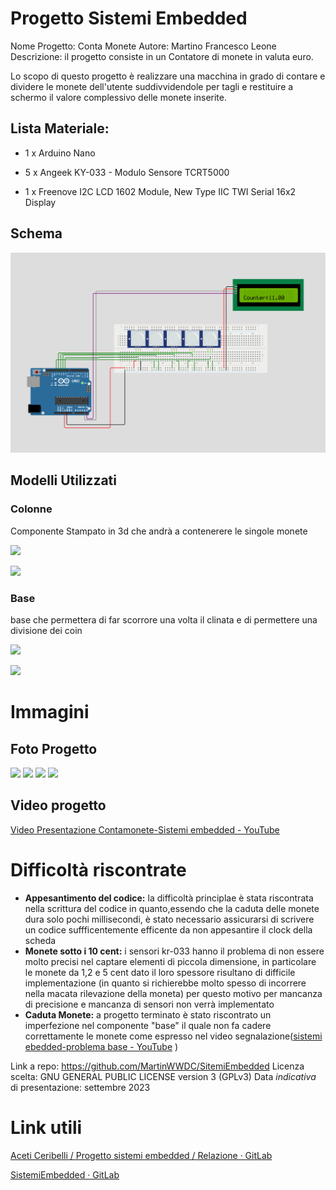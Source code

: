 # Progetto Sistemi Embedded

Nome Progetto: Conta Monete
Autore: Martino Francesco Leone 
Descrizione: il progetto consiste in un Contatore di monete in valuta euro.

Lo scopo di questo progetto è realizzare una macchina in grado di contare e dividere le monete dell'utente suddivvidendole per tagli e restituire a schermo il valore complessivo delle monete inserite.

## Lista Materiale:

* 1 x Arduino Nano

* 5 x Angeek KY-033 - Modulo Sensore TCRT5000

* 1 x Freenove I2C LCD 1602 Module, New Type IIC TWI Serial 16x2 Display

## Schema

<img src="./documentazione/mainCircuito.png" title="" alt="" data-align="center">

## Modelli Utilizzati

### Colonne

Componente Stampato in 3d che andrà a contenerere le singole monete 

![](C:\Users\Martino\Desktop\laboratori\Sistemi%20Embedded\documentazione\cilindri-2.png)

![](C:\Users\Martino\Desktop\laboratori\Sistemi%20Embedded\documentazione\cilindri-3.png)

### Base

base che permettera di far scorrore  una volta il clinata e di permettere una divisione dei coin

![](C:\Users\Martino\Desktop\laboratori\Sistemi%20Embedded\documentazione\base-1.png)

![](C:\Users\Martino\Desktop\laboratori\Sistemi%20Embedded\documentazione\base-2.png)

# Immagini

## Foto Progetto

![](https://i.ibb.co/Qk3KVvV/1.jpg)
![](https://i.ibb.co/3MX5Bjb/2.jpg)
![](https://i.ibb.co/MNpxrm4/3.jpg)
![](https://i.ibb.co/jZvCGFk/4.jpg)

## Video progetto

[Video Presentazione Contamonete-Sistemi embedded - YouTube](https://youtu.be/x5DmvLtoh-8)

# Difficoltà riscontrate

* **Appesantimento del codice:** la difficoltà principlae è stata riscontrata nella scrittura del codice in quanto,essendo che la caduta delle monete dura solo pochi millisecondi, è stato necessario assicurarsi di scrivere un codice suffficentemente efficente da non appesantire il clock della scheda
* **Monete sotto i 10 cent:** i sensori kr-033 hanno il problema di non essere molto precisi nel captare elementi di piccola dimensione, in particolare le monete da 1,2 e 5 cent dato il loro spessore risultano di difficile implementazione (in quanto si richierebbe molto spesso di incorrere nella macata rilevazione della moneta) per questo motivo per mancanza di precisione e mancanza di sensori  non verrà implementato 
* **Caduta Monete:** a progetto terminato è stato riscontrato un imperfezione nel componente "base" il quale non fa cadere correttamente le monete come espresso nel video segnalazione([sistemi ebedded-problema base - YouTube](https://youtu.be/bRrj2EUDvSM) )

Link a repo: https://github.com/MartinWWDC/SitemiEmbedded
Licenza scelta: GNU GENERAL PUBLIC LICENSE version 3 (GPLv3)
Data *indicativa* di presentazione: settembre 2023

# Link utili

[Aceti Ceribelli / Progetto sistemi embedded / Relazione · GitLab](https://gitlab.di.unimi.it/aceti-ceribelli/progetto-sistemi-embedded/relazione)

[SistemiEmbedded · GitLab](https://gitlab.di.unimi.it/sistemiembedded)
